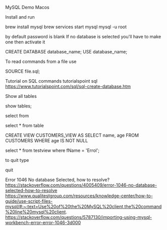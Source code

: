 MySQL Demo Macos

Install and run

brew install mysql
brew services start mysql
mysql -u root

by default password is blank
If no database is selected you'll have to make one then activate it

CREATE DATABASE database_name;
USE database_name;

To read commands from a file use

SOURCE file.sql;

Tutorial on SQL commands
tutorialspoint sql https://www.tutorialspoint.com/sql/sql-create-database.htm

Show all tables
 
show tables;


select <column-name> from <table-name>

select * from table

CREATE VIEW CUSTOMERS_VIEW AS
SELECT name, age
FROM  CUSTOMERS
WHERE age IS NOT NULL

select * from testview where fName = 'Errol';


to quit type

quit

Error 1046 No database Selected, how to resolve? https://stackoverflow.com/questions/4005409/error-1046-no-database-selected-how-to-resolve
https://www.qualitestgroup.com/resources/knowledge-center/how-to-guide/use-script-files-mysql/#:~:text=Use%20of%20the%20MySQL%20client,the%20command%20line%20mysql%20client.
https://stackoverflow.com/questions/5787130/importing-using-mysql-workbench-error-error-1046-3d000



